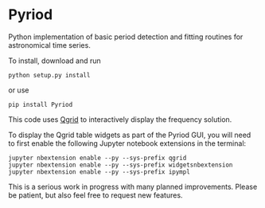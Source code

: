 # Pyriod

Python implementation of basic period detection and fitting routines for astronomical time series.

To install, download and run

```python setup.py install```

or use

```pip install Pyriod```

This code uses [Qgrid](https://github.com/quantopian/qgrid) to interactively display the frequency solution.  

To display the Qgrid table widgets as part of the Pyriod GUI, you will need to first enable the following Jupyter notebook extensions in the terminal:
```
jupyter nbextension enable --py --sys-prefix qgrid
jupyter nbextension enable --py --sys-prefix widgetsnbextension
jupyter nbextension enable --py --sys-prefix ipympl
```

This is a serious work in progress with many planned improvements.  Please be patient, but also feel free to request new features.
